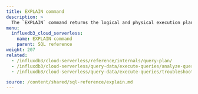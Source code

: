 ```yaml
---
title: EXPLAIN command
description: > 
  The `EXPLAIN` command returns the logical and physical execution plans for the specified SQL statement.
menu:
  influxdb3_cloud_serverless:
    name: EXPLAIN command
    parent: SQL reference
weight: 207
related:
  - /influxdb3/cloud-serverless/reference/internals/query-plan/
  - /influxdb3/cloud-serverless/query-data/execute-queries/analyze-query-plan/
  - /influxdb3/cloud-serverless/query-data/execute-queries/troubleshoot/

source: /content/shared/sql-reference/explain.md
---
```


<!-- 
The content of this page is at /content/shared/sql-reference/explain.md
-->
